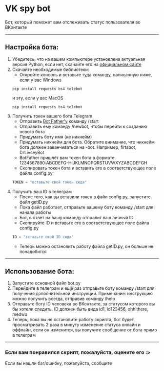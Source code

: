 # VK spy bot
Бот, который поможет вам отслеживать статус пользователя во ВКонтакте
*****
## Настройка бота: ##
1. Убедитесь, что на вашем компьютере установлена актуальная версия Python, если нет, скачайте его на [официальном сайте](python.org)
2. Скачайте необходимые библиотеки:
    * Откройте консоль и вставьте туда команду, написанную ниже, если у вас Windows
    ```
    pip install requests bs4 telebot
    ```
    и эту, если у вас MacOS
    ```
    pip install requests bs4 telebot
    ```
3. Получить токен вашего бота Telegram
    * Отправить [Bot Father'у](https://t.me/BotFather) команду /start
    * Отправить ему команду /newbot, чтобы перейти к созданию нового бота
    * Придумать боту имя (не никнейм)
    * Придумать никнейм для бота. Обратите внимание, что никнейм бота должен заканчиваться на -bot. Например, firtsbot, DrLivseyBot
    * BotFather пришлёт вам токен бота в формате 1234567890:ABCDEFG-HIJKLMNOPQRSTUVWXYZABCDEFGH
    * Скопировать токен бота и вставить его в соответствующее поле файла config.py
    ```python
    TOKEN = "вставьте свой токен сюда"
    ```
4. Получить ваш ID в телеграм
    * После того, как вы вставили токен в файл config.py, запустите файл getID.py
    * Пока файл работает, отправьте вашему боту команду /start для начала работы
    * Бот, в ответ на вашу команду отправит ваш личный ID
    * Скопируйте ID и вставьте его в соответствующее поле файла config.py
    ```python
    ID = "вставьте свой ID сюда"
    ```
    * Теперь можно остановить работу файла getID.py, он больше не понадобится
***
## Использование бота: ##
1. Запустите основной файл bot.py
2. Перейдите в телеграм и ещё раз отправьте боту команду /start для получения дополнительной инструкции. Примечание: инструкцию можно получить всегда, отправив команду /help
3. Отправьте боту ID человека во ВКонтакте, за статусом которого вы бы хотели следить. ID должен быть вида id1, id123456, ohhithere, medwu
4. Теперь, пока вы не остановите работу скрипта, бот будет просматривать 2 раза в минуту изменение статуса онлайн и оффлайн, если он изменится, вы получите сообщение от бота прямо в телеграм
***
### Если вам понравился скрипт, пожалуйста, оцените его :> ###
Если вы нашли баг/ошибку, пожалуйста, сообщите

